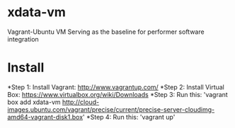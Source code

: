 xdata-vm
========

Vagrant-Ubuntu VM Serving as the baseline for performer software integration

Install
=======
*Step 1: Install Vagrant: http://www.vagrantup.com/
*Step 2: Install Virtual Box: https://www.virtualbox.org/wiki/Downloads
*Step 3: Run this: 'vagrant box add xdata-vm http://cloud-images.ubuntu.com/vagrant/precise/current/precise-server-cloudimg-amd64-vagrant-disk1.box'
*Step 4: Run this: 'vagrant up'
